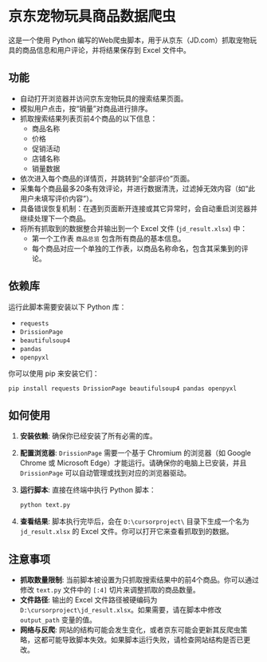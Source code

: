 # 京东宠物玩具商品数据爬虫

这是一个使用 Python 编写的Web爬虫脚本，用于从京东（JD.com）抓取宠物玩具的商品信息和用户评论，并将结果保存到 Excel 文件中。

## 功能

- 自动打开浏览器并访问京东宠物玩具的搜索结果页面。
- 模拟用户点击，按“销量”对商品进行排序。
- 抓取搜索结果列表页前4个商品的以下信息：
  - 商品名称
  - 价格
  - 促销活动
  - 店铺名称
  - 销量数据
- 依次进入每个商品的详情页，并跳转到“全部评价”页面。
- 采集每个商品最多20条有效评论，并进行数据清洗，过滤掉无效内容（如“此用户未填写评价内容”）。
- 具备错误恢复机制：在遇到页面断开连接或其它异常时，会自动重启浏览器并继续处理下一个商品。
- 将所有抓取到的数据整合并输出到一个 Excel 文件 (`jd_result.xlsx`) 中：
  - 第一个工作表 `商品总览` 包含所有商品的基本信息。
  - 每个商品对应一个单独的工作表，以商品名称命名，包含其采集到的评论。

## 依赖库

运行此脚本需要安装以下 Python 库：

- `requests`
- `DrissionPage`
- `beautifulsoup4`
- `pandas`
- `openpyxl`

你可以使用 pip 来安装它们：
```bash
pip install requests DrissionPage beautifulsoup4 pandas openpyxl
```

## 如何使用

1.  **安装依赖**:
    确保你已经安装了所有必需的库。

2.  **配置浏览器**:
    `DrissionPage` 需要一个基于 Chromium 的浏览器（如 Google Chrome 或 Microsoft Edge）才能运行。请确保你的电脑上已安装，并且 `DrissionPage` 可以自动管理或找到对应的浏览器驱动。

3.  **运行脚本**:
    直接在终端中执行 Python 脚本：
    ```bash
    python text.py
    ```

4.  **查看结果**:
    脚本执行完毕后，会在 `D:\cursorproject\` 目录下生成一个名为 `jd_result.xlsx` 的 Excel 文件。你可以打开它来查看抓取到的数据。

## 注意事项

- **抓取数量限制**: 当前脚本被设置为只抓取搜索结果中的前4个商品。你可以通过修改 `text.py` 文件中的 `[:4]` 切片来调整抓取的商品数量。
- **文件路径**: 输出的 Excel 文件路径被硬编码为 `D:\cursorproject\jd_result.xlsx`。如果需要，请在脚本中修改 `output_path` 变量的值。
- **网络与反爬**: 网站的结构可能会发生变化，或者京东可能会更新其反爬虫策略，这都可能导致脚本失效。如果脚本运行失败，请检查网站结构是否已更改。
